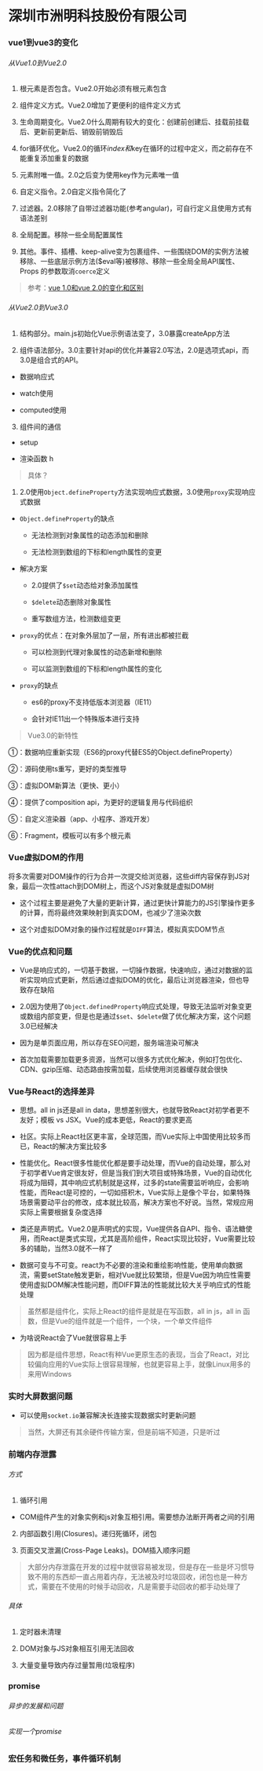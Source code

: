 <!--
 * @Date: 2021-04-30 15:38:26
 * @LastEditors: 郑烨锟
 * @LastEditTime: 2021-04-30 18:09:48
 * @tags: 	
 *  - 面试
 *  - 经验
-->
# 深圳市洲明科技股份有限公司

### vue1到vue3的变化

###### 从Vue1.0到Vue2.0

1. 根元素是否包含。Vue2.0开始必须有根元素包含

2. 组件定义方式。Vue2.0增加了更便利的组件定义方式

3. 生命周期变化。Vue2.0什么周期有较大的变化：创建前创建后、挂载前挂载后、更新前更新后、销毁前销毁后

4. for循环优化。Vue2.0的循环$index和$key在循环的过程中定义，而之前存在不能重复添加重复的数据

5. 元素附唯一值。2.0之后变为使用key作为元素唯一值

6. 自定义指令。2.0自定义指令简化了

7. 过滤器。2.0移除了自带过滤器功能(参考angular)，可自行定义且使用方式有语法差别

8. 全局配置。移除一些全局配置属性

9. 其他。事件、插槽、keep-alive变为包裹组件、一些围绕DOM的实例方法被移除、一些底层示例方法($eval等)被移除、移除一些全局全局API属性、Props 的参数取消`coerce`定义

> 参考：[vue 1.0和vue 2.0的变化和区别](https://www.imooc.com/article/34607)

###### 从Vue2.0到Vue3.0

1. 结构部分。main.js初始化Vue示例语法变了，3.0暴露createApp方法

2. 组件语法部分。3.0主要针对api的优化并兼容2.0写法，2.0是选项式api，而3.0是组合式的API。

  - 数据响应式

  - watch使用

  - computed使用

3. 组件间的通信

  - setup

  - 渲染函数 h

> 具体？

1. 2.0使用`Object.defineProperty`方法实现响应式数据，3.0使用`proxy`实现响应式数据

  - `Object.defineProperty`的缺点

    - 无法检测到对象属性的动态添加和删除

    - 无法检测到数组的下标和length属性的变更
  
  - 解决方案

    - 2.0提供了`$set`动态给对象添加属性

    - `$delete`动态删除对象属性

    - 重写数组方法，检测数组变更

  - `proxy`的优点：在对象外层加了一层，所有进出都被拦截

    - 可以检测到代理对象属性的动态新增和删除

    - 可以监测到数组的下标和length属性的变化

  - `proxy`的缺点

    - es6的proxy不支持低版本浏览器（IE11）

    - 会针对IE11出一个特殊版本进行支持

> Vue3.0的新特性

①：数据响应重新实现（ES6的proxy代替ES5的Object.defineProperty）

②：源码使用ts重写，更好的类型推导

③：虚拟DOM新算法（更快、更小）

④：提供了composition api，为更好的逻辑复用与代码组织

⑤：自定义渲染器（app、小程序、游戏开发）

⑥：Fragment，模板可以有多个根元素

### Vue虚拟DOM的作用

  将多次需要对DOM操作的行为合并一次提交给浏览器，这些diff内容保存到JS对象，最后一次性attach到DOM树上，而这个JS对象就是虚拟DOM树

- 这个过程主要是避免了大量的更新计算，通过更快计算能力的JS引擎操作更多的计算，而将最终效果映射到真实DOM，也减少了渲染次数

- 这个对虚拟DOM对象的操作过程就是`DIFF`算法，模拟真实DOM节点

### Vue的优点和问题

- Vue是响应式的，一切基于数据，一切操作数据，快速响应，通过对数据的监听实现响应式更新，然后通过虚拟DOM的优化，最后让浏览器渲染，但也导致存在缺陷

- 2.0因为使用了`Object.definedProperty`响应式处理，导致无法监听对象变更或数组内部变更，但是也是通过`$set`、`$delete`做了优化解决方案，这个问题3.0已经解决

- 因为是单页面应用，所以存在SEO问题，服务端渲染可解决

- 首次加载需要加载更多资源，当然可以很多方式优化解决，例如打包优化、CDN、gzip压缩、动态路由按需加载，后续使用浏览器缓存就会很快

### Vue与React的选择差异

- 思想。all in js还是all in data，思想差别很大，也就导致React对初学者更不友好；模板 vs JSX。Vue的成本更低，React的要求更高

- 社区。实际上React社区更丰富，全球范围，而Vue实际上中国使用比较多而已，React的解决方案比较多

- 性能优化。React很多性能优化都是要手动处理，而Vue的自动处理，那么对于初学者Vue肯定很友好，但是当我们到大项目或特殊场景，Vue的自动优化将成为阻碍，其中响应式机制就是这样，过多的state需要监听响应，会影响性能，而React是可控的，一切如搭积木，Vue实际上是像个平台，如果特殊场景需要动平台的修改，成本就比较高，解决方案也不好说。当然，常规应用实际上需要根据复杂度选择

- 类还是声明式。Vue2.0是声明式的实现，Vue提供各自API、指令、语法糖使用，而React是类式实现，尤其是高阶组件，React实现比较好，Vue需要比较多的辅助，当然3.0就不一样了

- 数据可变与不可变。react为不必要的渲染和重绘影响性能，使用单向数据流，需要setState触发更新，相对Vue就比较繁琐，但是Vue因为响应性需要使用虚拟DOM解决性能问题，而DIFF算法的性能就比较大关乎响应式的性能处理

> 虽然都是组件化，实际上React的组件是就是在写函数，all in js，all in 函数，但是Vue的组件就是一个组件，一个块，一个单文件组件

- 为啥说React会了Vue就很容易上手

> 因为都是组件思想，React有种Vue更原生态的表现，当会了React，对比较偏向应用的Vue实际上很容易理解，也就更容易上手，就像Linux用多的来用Windows

### 实时大屏数据问题

- 可以使用`socket.io`兼容解决长连接实现数据实时更新问题

> 当然，大屏还有其余硬件传输方案，但是前端不知道，只是听过

### 前端内存泄露

###### 方式

1. 循环引用

  - COM组件产生的对象实例和js对象互相引用。需要想办法断开两者之间的引用

2. 内部函数引用(Closures)。递归死循环，闭包

3. 页面交叉泄漏(Cross-Page Leaks)。DOM插入顺序问题

> 大部分内存泄露在开发的过程中就很容易被发现，但是存在一些是坏习惯导致不用的东西却一直占用着内存，无法被及时垃圾回收，闭包也是一种方式，需要在不使用的时候手动回收，凡是需要手动回收的都手动处理了

###### 具体

1. 定时器未清理

2. DOM对象与JS对象相互引用无法回收

3. 大量变量导致内存过量暂用(垃圾程序)

### promise

###### 异步的发展和问题



###### 实现一个promise

### 宏任务和微任务，事件循环机制

